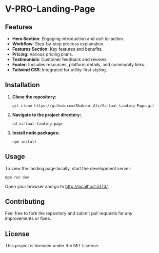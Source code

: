 <!DOCTYPE html>
<html lang="en">
<head>
    <meta charset="UTF-8">
    <meta name="viewport" content="width=device-width, initial-scale=1.0">
</head>
<body>
    <h1>V-PRO-Landing-Page</h1>

   <h2>Features</h2>
    <ul>
        <li><strong>Hero Section</strong>: Engaging introduction and call-to-action.</li>
        <li><strong>Workflow</strong>: Step-by-step process explanation.</li>
        <li><strong>Features Section</strong>: Key features and benefits.</li>
        <li><strong>Pricing</strong>: Various pricing plans.</li>
        <li><strong>Testimonials</strong>: Customer feedback and reviews.</li>
        <li><strong>Footer</strong>: Includes resources, platform details, and community links.</li>
        <li><strong>Tailwind CSS</strong>: Integrated for utility-first styling.</li>
    </ul>

   <h2>Installation</h2>
    <ol>
        <li><strong>Clone the repository:</strong>
            <pre><code>git clone https://github.com/Shahzar-Ali/Virtual-Landing-Page.git</code></pre>
        </li>
        <li><strong>Navigate to the project directory:</strong>
            <pre><code>cd virtual-landing-page</code></pre>
        </li>
        <li><strong>Install node packages:</strong>
            <pre><code>npm install</code></pre>
        </li>
    </ol>

  <h2>Usage</h2>
    <p>To view the landing page locally, start the development server:</p>
    <pre><code>npm run dev</code></pre>
    <p>Open your browser and go to <a href="http://localhost:5173/">http://localhost:5173/</a>.</p>

   <h2>Contributing</h2>
    <p>Feel free to fork the repository and submit pull requests for any improvements or fixes.</p>

   <h2>License</h2>
    <p>This project is licensed under the MIT License.</p>
</body>
</html>
